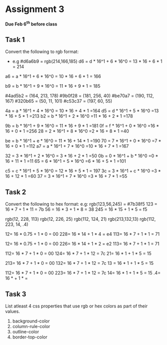 # Assignment 3
**Due Feb 6<sup>th</sup> before class**

## Task 1
Convert the following to rgb format:
* e.g #d6a6b9 = rgb(214,166,185)
d6 = d * 16^1 + 6 * 16^0
   = 13 * 16 + 6 * 1
   = 214

a6 = a * 16^1 +  6 * 16^0
   = 10 * 16 + 6 * 1
   = 166

b9 = b * 16^1 + 9 * 16^0
   = 11 * 16 + 9 * 1
   = 185





#4ad5b2 = (164, 213, 178)
#9b0f28 = (181, 256, 40)
#be70a7 = (190, 112, 167)
#320b65 = (50, 11, 101)
#c53c37 = (197, 60, 55)



4a = a * 16^1 + 4 * 16^0
   = 10 * 16 + 4 * 1
   =164
d5 = d * 16^1 + 5 * 16^0
   =13 * 16 + 5 * 1
   =213
b2 = b * 16^1 + 2 * 16^0
   =11 * 16 + 2 * 1
   =178

9b = b * 16^1 + 9 * 16^0
      = 11 * 16 + 9 * 1
      =181
0f = f * 16^1 + 0 * 16^0
      =16 * 16 + 0 * 1
      =256
28 = 2 * 16^1 + 8 * 16^0
      =2 * 16 + 8 * 1
      =40

be = b * 16^1 + e * 16^0
      = 11 * 16 + 14 * 1
      =190
70 = 7 * 16^1 + 0 * 16^0
      =7 * 16 + 0 * 1
      =112
a7 = a * 16^1 + 7 * 16^0
      =10 * 16 + 7 * 1
      =167

32 = 3 * 16^1 + 2 * 16^0
      = 3 * 16 + 2 * 1
      =50
0b = 0 * 16^1 + b * 16^0
      =0 * 16 + 11 * 1
      =11
65 = 6 * 16^1 + 5 * 16^0
      =6 * 16 + 5 * 1
      =101

c5 = c * 16^1 + 5 * 16^0
      = 12 * 16 + 5 * 1
      = 197
3c = 3 * 16^1 + c * 16^0
      =3 * 16 + 12 * 1
      =60
37 = 3 * 16^1 + 7 * 16^0
      =3 * 16 + 7 * 1
      =55




## Task 2
Convert the following to hex format:
e.g: rgb(123,56,245) = #7b38f5
123 = 16 * 7 + 1 * 11 = 7b
56  = 16 * 3 + 1 * 8  = 38
245 = 16 * 15 + 1 * 5 = f5


rgb(12, 228, 113)
rgb(12, 226, 25)
rgb(112, 124, 21)
rgb(213,132,13)
rgb(112, 223, 14, .4)


12= 16 * 0.75 + 1 * 0 = 00
228= 16 * 14 + 1 * 4 = e4
113= 16 * 7 + 1 * 1 = 71

12= 16 * 0.75 + 1 * 0 = 00
226= 16 * 14 + 1 * 2 = e2
113= 16 * 7 + 1 * 1 = 71

112= 16 * 7 + 1 * 0 = 00
124= 16 * 7 + 1 * 12 = 7c
21= 16 * 1 + 1 * 5 = 15

213= 16 * 7 + 1 * 0 = 00
132= 16 * 7 + 1 * 12 = 7c
13 = 16 * 1 + 1 * 5 = 15

112= 16 * 7 + 1 * 0 = 00
223= 16 * 7 + 1 * 12 = 7c
14= 16 * 1 + 1 * 5 = 15
.4= 16 *   + 1 *   =


## Task 3
List atleast 4 css properties that use rgb or hex colors as part of
their values.

1. background-color
2. column-rule-color
3. outline-color
4. border-top-color
